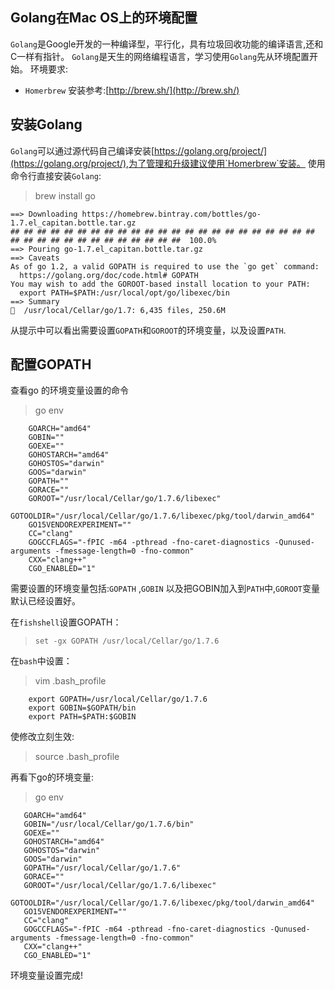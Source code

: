 ## Golang在Mac OS上的环境配置
`Golang`是Google开发的一种编译型，平行化，具有垃圾回收功能的编译语言,还和C一样有指针。
`Golang`是天生的网络编程语言，学习使用`Golang`先从环境配置开始。
环境要求:
* `Homerbrew`   安装参考:[http://brew.sh/](http://brew.sh/)

## 安装Golang
`Golang`可以通过源代码自己编译安装[https://golang.org/project/](https://golang.org/project/),为了管理和升级建议使用`Homerbrew`安装。
使用命令行直接安装`Golang`:
>brew install  go
```
==> Downloading https://homebrew.bintray.com/bottles/go-1.7.el_capitan.bottle.tar.gz
## ## ## ## ## ## ## ## ## ## ## ## ## ## ## ## ## ## ## ## ## ## ## ## ## ## ## ## ## ## ## ## ## ## ## ##  100.0%
==> Pouring go-1.7.el_capitan.bottle.tar.gz
==> Caveats
As of go 1.2, a valid GOPATH is required to use the `go get` command:
  https://golang.org/doc/code.html# GOPATH
You may wish to add the GOROOT-based install location to your PATH:
  export PATH=$PATH:/usr/local/opt/go/libexec/bin
==> Summary
🍺  /usr/local/Cellar/go/1.7: 6,435 files, 250.6M
```

从提示中可以看出需要设置`GOPATH`和`GOROOT`的环境变量，以及设置`PATH`.
## 配置GOPATH
查看go 的环境变量设置的命令
>go env 
```
    GOARCH="amd64"
    GOBIN=""
    GOEXE=""
    GOHOSTARCH="amd64"
    GOHOSTOS="darwin"
    GOOS="darwin"
    GOPATH=""
    GORACE=""
    GOROOT="/usr/local/Cellar/go/1.7.6/libexec"
    GOTOOLDIR="/usr/local/Cellar/go/1.7.6/libexec/pkg/tool/darwin_amd64"
    GO15VENDOREXPERIMENT=""
    CC="clang"
    GOGCCFLAGS="-fPIC -m64 -pthread -fno-caret-diagnostics -Qunused-arguments -fmessage-length=0 -fno-common"
    CXX="clang++"
    CGO_ENABLED="1"
```
需要设置的环境变量包括:`GOPATH` ,`GOBIN` 以及把GOBIN加入到`PATH`中,`GOROOT`变量默认已经设置好。

在`fishshell`设置GOPATH：
> `set -gx GOPATH /usr/local/Cellar/go/1.7.6`

在`bash`中设置：
>vim .bash_profile
```
    export GOPATH=/usr/local/Cellar/go/1.7.6
    export GOBIN=$GOPATH/bin
    export PATH=$PATH:$GOBIN
```

使修改立刻生效:
>source .bash_profile
 
 再看下go的环境变量:
 >go env
 ```
    GOARCH="amd64"
    GOBIN="/usr/local/Cellar/go/1.7.6/bin"
    GOEXE=""
    GOHOSTARCH="amd64"
    GOHOSTOS="darwin"
    GOOS="darwin"
    GOPATH="/usr/local/Cellar/go/1.7.6"
    GORACE=""
    GOROOT="/usr/local/Cellar/go/1.7.6/libexec"
    GOTOOLDIR="/usr/local/Cellar/go/1.7.6/libexec/pkg/tool/darwin_amd64"
    GO15VENDOREXPERIMENT=""
    CC="clang"
    GOGCCFLAGS="-fPIC -m64 -pthread -fno-caret-diagnostics -Qunused-arguments -fmessage-length=0 -fno-common"
    CXX="clang++"
    CGO_ENABLED="1"
```
环境变量设置完成!


